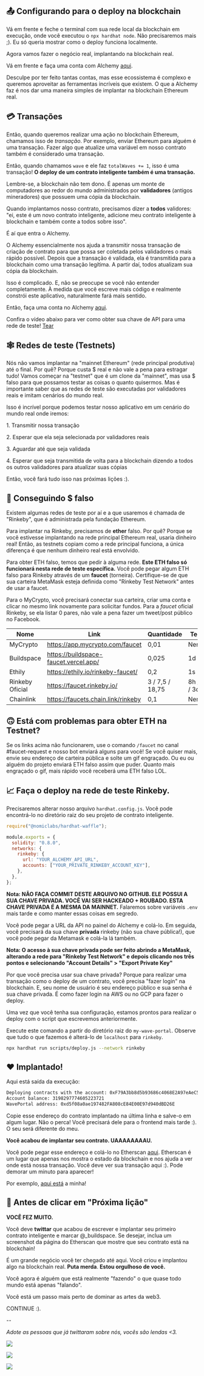 📤 Configurando para o deploy na blockchain
-----------------------------------------

Vá em frente e feche o terminal com sua rede local da blockchain em execução, onde você executou o `npx hardhat node`. Não precisaremos mais ;). Eu só queria mostrar como o deploy funciona localmente.

Agora vamos fazer o negócio real, implantando na blockchain real.

Vá em frente e faça uma conta com Alchemy [aqui](https://alchemy.com/?r=b93d1f12b8828a57).

Desculpe por ter feito tantas contas, mas esse ecossistema é complexo e queremos aproveitar as ferramentas incríveis que existem. O que a Alchemy faz é nos dar uma maneira simples de implantar na blockchain Ethereum real.

💳 Transações
---------------

Então, quando queremos realizar uma ação no blockchain Ethereum, chamamos isso de *transação*. Por exemplo, enviar Ethereum para alguém é uma transação. Fazer algo que atualize uma variável em nosso contrato também é considerado uma transação.

Então, quando chamamos `wave` e ele faz `totalWaves += 1`, isso é uma transação! **O deploy de um contrato inteligente também é uma transação.**

Lembre-se, a blockchain não tem dono. É apenas um monte de computadores ao redor do mundo administrados por **validadores** (antigos mineradores) que possuem uma cópia da blockchain.

Quando implantamos nosso contrato, precisamos dizer a **todos** validores: "ei, este é um novo contrato inteligente, adicione meu contrato inteligente à blockchain e também conte a todos sobre isso".

É aí que entra o Alchemy.

O Alchemy essencialmente nos ajuda a transmitir nossa transação de criação de contrato para que possa ser coletada pelos validadores o mais rápido possível. Depois que a transação é validada, ela é transmitida para a blockchain como uma transação legítima. A partir daí, todos atualizam sua cópia da blockchain.

Isso é complicado. E, não se preocupe se você não entender completamente. À medida que você escreve mais código e realmente constrói este aplicativo, naturalmente fará mais sentido.

Então, faça uma conta no Alchemy [aqui](https://alchemy.com/?r=b93d1f12b8828a57).

Confira o vídeo abaixo para ver como obter sua chave de API para uma rede de teste!
[Tear](https://www.loom.com/share/21aa1d64ea634c0c9da8fc5faaf24283)

🕸️ Redes de teste (Testnets)
------------

Nós não vamos implantar na "mainnet Ethereum" (rede principal produtiva) até o final. Por quê? Porque custa $ real e não vale a pena para estragar tudo! Vamos começar na "testnet" que é um clone da "mainnet", mas usa $ falso para que possamos testar as coisas o quanto quisermos. Mas é importante saber que as redes de teste são executadas por validadores reais e imitam cenários do mundo real.

Isso é incrível porque podemos testar nosso aplicativo em um cenário do mundo real onde iremos:

1\. Transmitir nossa transação

2\. Esperar que ela seja selecionada por validadores reais

3\. Aguardar até que seja validada

4\. Esperar que seja transmitida de volta para a blockchain dizendo a todos os outros validadores para atualizar suas cópias

Então, você fará tudo isso nas próximas lições :).

🤑 Conseguindo $ falso
------------------------

Existem algumas redes de teste por aí e a que usaremos é chamada de "Rinkeby", que é administrada pela fundação Ethereum.

Para implantar na Rinkeby, precisamos de **ether** falso. Por quê? Porque se você estivesse implantando na rede principal Ethereum real, usaria dinheiro real! Então, as testnets copiam como a rede principal funciona, a única diferença é que nenhum dinheiro real está envolvido.

Para obter ETH falso, temos que pedir à alguma rede. **Este ETH falso só funcionará nesta rede de teste específica.** Você pode pegar algum ETH falso para Rinkeby através de um **faucet** (torneira). Certifique-se de que sua carteira MetaMask esteja definida como "Rinkeby Test Network" antes de usar a faucet.

Para o MyCrypto, você precisará conectar sua carteira, criar uma conta e clicar no mesmo link novamente para solicitar fundos. Para a _faucet_ oficial Rinkeby, se ela listar 0 pares, não vale a pena fazer um tweet/post público no Facebook.

| Nome | Link | Quantidade | Tempo |
| ---------------- | -------------------------- | --------------- | ------------ |
| MyCrypto | https://app.mycrypto.com/faucet | 0,01 | Nenhum |
| Buildspace | https://buildspace-faucet.vercel.app/ | 0,025 | 1d |
| Ethily | https://ethily.io/rinkeby-faucet/ | 0,2 | 1s |
| Rinkeby Oficial | https://faucet.rinkeby.io/ | 3 / 7,5 / 18,75 | 8h / 1d / 3d |
| Chainlink | https://faucets.chain.link/rinkeby | 0,1 | Nenhum |


🙃 Está com problemas para obter ETH na Testnet?
-----------------------------------

Se os links acima não funcionarem, use o comando `/faucet` no canal #faucet-request e nosso bot enviará alguns para você! Se você quiser mais, envie seu endereço de carteira pública e solte um gif engraçado. Ou eu ou alguém do projeto enviará ETH falso assim que puder. Quanto mais engraçado o gif, mais rápido você receberá uma ETH falso LOL.

📈 Faça o deploy na rede de teste Rinkeby.
----------------------------------

Precisaremos alterar nosso arquivo `hardhat.config.js`. Você pode encontrá-lo no diretório raiz do seu projeto de contrato inteligente.

```javascript
require("@nomiclabs/hardhat-waffle");

module.exports = {
  solidity: "0.8.0",
  networks: {
    rinkeby: {
      url: "YOUR_ALCHEMY_API_URL",
      accounts: ["YOUR_PRIVATE_RINKEBY_ACCOUNT_KEY"],
    },
  },
};
```

**Nota: NÃO FAÇA COMMIT DESTE ARQUIVO NO GITHUB. ELE POSSUI A SUA CHAVE PRIVADA. VOCÊ VAI SER HACKEADO + ROUBADO. ESTA CHAVE PRIVADA É A MESMA DA MAINNET.** Falaremos sobre variáveis `.env` mais tarde e como manter essas coisas em segredo.

Você pode pegar a URL da API no painel do Alchemy e colá-lo. Em seguida, você precisará da sua chave **privada** rinkeby (não sua chave pública!), que você pode pegar da Metamask e colá-la lá também.

**Nota: O acesso à sua chave privada pode ser feito abrindo a MetaMask, alterando a rede para "Rinkeby Test Network" e depois clicando nos três pontos e selecionando "Account Details" > "Export Private Key"**

Por que você precisa usar sua chave privada? Porque para realizar uma transação como o deploy de um contrato, você precisa "fazer login" na blockchain. E, seu nome de usuário é seu endereço público e sua senha é sua chave privada. É como fazer login na AWS ou no GCP para fazer o deploy.

Uma vez que você tenha sua configuração, estamos prontos para realizar o deploy com o script que escrevemos anteriormente.

Execute este comando a partir do diretório raiz do `my-wave-portal`. Observe que tudo o que fazemos é alterá-lo de `localhost` para `rinkeby`.

```bash
npx hardhat run scripts/deploy.js --network rinkeby
```

❤️ Implantado!
-------------

Aqui está saída da execução:

```bash
Deploying contracts with the account: 0xF79A3bb8d5b93686c4068E2A97eAeC5fE4843E7D
Account balance: 3198297774605223721
WavePortal address: 0xd5f08a0ae197482FA808cE84E00E97d940dBD26E
```

Copie esse endereço do contrato implantado na última linha e salve-o em algum lugar. Não o perca! Você precisará dele para o frontend mais tarde :). O seu será diferente do meu.

**Você acabou de implantar seu contrato. UAAAAAAAAU.**

Você pode pegar esse endereço e colá-lo no Etherscan [aqui](https://rinkeby.etherscan.io/). Etherscan é um lugar que apenas nos mostra o estado da blockchain e nos ajuda a ver onde está nossa transação. Você deve ver sua transação aqui :). Pode demorar um minuto para aparecer!

Por exemplo, [aqui está](https://rinkeby.etherscan.io/address/0xd5f08a0ae197482FA808cE84E00E97d940dBD26E) a minha!

🚨 Antes de clicar em "Próxima lição"
----------------------------------

**VOCÊ FEZ MUITO.**

Você deve **twittar** que acabou de escrever e implantar seu primeiro contrato inteligente e marcar @_buildspace. Se desejar, inclua um screenshot da página do Etherscan que mostre que seu contrato está na blockchain!

É um grande negócio você ter chegado até aqui. Você criou e implantou algo na blockchain real. **Puta merda**. **Estou orgulhoso de você.**

Você agora é alguém que está realmente "fazendo" o que quase todo mundo está apenas "falando".

Você está um passo mais perto de dominar as artes da web3.

CONTINUE :).

--

*Adote as pessoas que já twittaram sobre nós, vocês são lendas <3.*

![](https://i.imgur.com/1lMrpFh.png)

![](https://i.imgur.com/W9Xcn4A.png)

![](https://i.imgur.com/k3lJlls.png)
